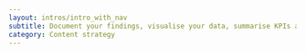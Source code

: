 ```yaml
---
layout: intros/intro_with_nav
subtitle: Document your findings, visualise your data, summarise KPIs and performance. Then build it into a report to communicate to the right people.
category: Content strategy
---
```


